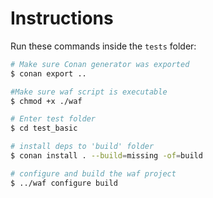 # Instructions

Run these commands inside the `tests` folder:

```sh
# Make sure Conan generator was exported
$ conan export ..

#Make sure waf script is executable
$ chmod +x ./waf

# Enter test folder
$ cd test_basic

# install deps to 'build' folder
$ conan install . --build=missing -of=build

# configure and build the waf project
$ ../waf configure build
```